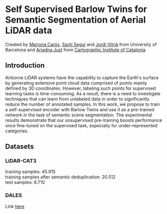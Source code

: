 # Self Supervised Barlow Twins for Semantic Segmentation of Aerial LiDAR data

Created by [Mariona Carós](https://www.linkedin.com/in/marionacaros/), [Santi Seguí](https://ssegui.github.io/) and [Jordi Vitrià](https://algorismes.github.io/) from University of Barcelona and [Ariadna Just](https://www.linkedin.com/in/ariadna-just-0a667559/?originalSubdomain=es) from [Cartographic Institute of Catalonia](https://www.icgc.cat/es)

## Introduction
Airborne LiDAR systems have the capability to capture the Earth's surface  by generating extensive point cloud data comprised of points mainly defined by 3D coordinates. However, labeling such points for supervised learning tasks is time-consuming. As a result, there is a need to investigate techniques that can learn from unlabeled data in order to significantly reduce the number of annotated samples. In this work, we propose to train a self-supervised encoder with Barlow Twins and use it as a pre-trained network in the task of semantic scene segmentation. The experimental results demonstrate that our unsupervised pre-training boosts performance once fine-tuned on the supervised task, especially for under-represented categories.

## Datasets
### LiDAR-CAT3
training samples: 45.915 <br />
training samples after semantic deduplication: 20.512 <br />
test samples: 6.710 <br />

### DALES
Link [here](https://udayton.edu/engineering/research/centers/vision_lab/research/was_data_analysis_and_processing/dale.php)

